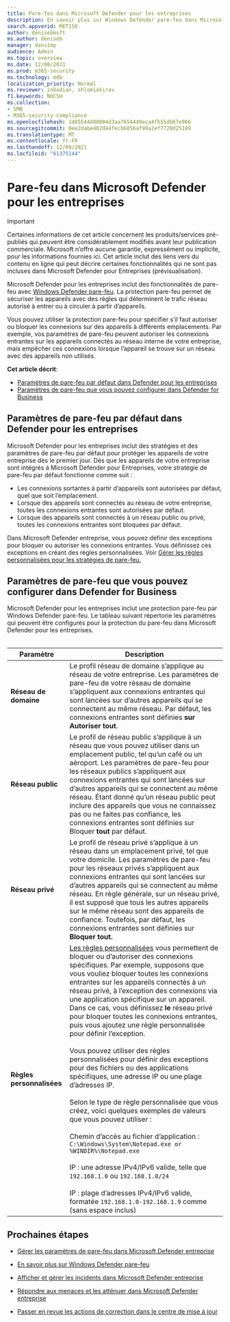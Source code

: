 ```yaml
---
title: Pare-feu dans Microsoft Defender pour les entreprises
description: En savoir plus sur Windows Defender pare-feu dans Microsoft Defender entreprise, y compris les paramètres de configuration
search.appverid: MET150
author: denisebmsft
ms.author: deniseb
manager: dansimp
audience: Admin
ms.topic: overview
ms.date: 12/08/2021
ms.prod: m365-security
ms.technology: mdb
localization_priority: Normal
ms.reviewer: inbadian, shlomiakirav
f1.keywords: NOCSH
ms.collection:
- SMB
- M365-security-compliance
ms.openlocfilehash: 1d85544d88004d3aa7654449eca4fb55db67e966
ms.sourcegitcommit: 0ee2dabe402d44fecb6856af98a2ef7720d25189
ms.translationtype: MT
ms.contentlocale: fr-FR
ms.lasthandoff: 12/09/2021
ms.locfileid: "61375144"
---
```

# <a name="firewall-in-microsoft-defender-for-business"></a>Pare-feu dans Microsoft Defender pour les entreprises

> [!IMPORTANT]
> Certaines informations de cet article concernent les produits/services pré-publiés qui peuvent être considérablement modifiés avant leur publication commerciale. Microsoft n’offre aucune garantie, expressément ou implicite, pour les informations fournies ici. Cet article inclut des liens vers du contenu en ligne qui peut décrire certaines fonctionnalités qui ne sont pas incluses dans Microsoft Defender pour Entreprises (prévisualisation).

Microsoft Defender pour les entreprises inclut des fonctionnalités de pare-feu avec [Windows Defender pare-feu](/windows/security/threat-protection/windows-firewall/windows-firewall-with-advanced-security). La protection pare-feu permet de sécuriser les appareils avec des règles qui déterminent le trafic réseau autorisé à entrer ou à circuler à partir d’appareils. 

Vous pouvez utiliser la protection pare-feu pour spécifier s’il faut autoriser ou bloquer les connexions sur des appareils à différents emplacements. Par exemple, vos paramètres de pare-feu peuvent autoriser les connexions entrantes sur les appareils connectés au réseau interne de votre entreprise, mais empêcher ces connexions lorsque l’appareil se trouve sur un réseau avec des appareils non utilisés.

**Cet article décrit**:

- [Paramètres de pare-feu par défaut dans Defender pour les entreprises](#default-firewall-settings-in-defender-for-business)
- [Paramètres de pare-feu que vous pouvez configurer dans Defender for Business](#firewall-settings-you-can-configure-in-defender-for-business)

## <a name="default-firewall-settings-in-defender-for-business"></a>Paramètres de pare-feu par défaut dans Defender pour les entreprises

Microsoft Defender pour les entreprises inclut des stratégies et des paramètres de pare-feu par défaut pour protéger les appareils de votre entreprise dès le premier jour. Dès que les appareils de votre entreprise sont intégrés à Microsoft Defender pour Entreprises, votre stratégie de pare-feu par défaut fonctionne comme suit :

- Les connexions sortantes à partir d’appareils sont autorisées par défaut, quel que soit l’emplacement.
- Lorsque des appareils sont connectés au réseau de votre entreprise, toutes les connexions entrantes sont autorisées par défaut.
- Lorsque des appareils sont connectés à un réseau public ou privé, toutes les connexions entrantes sont bloquées par défaut.

Dans Microsoft Defender entreprise, vous pouvez définir des exceptions pour bloquer ou autoriser les connexions entrantes. Vous définissez ces exceptions en créant des règles personnalisées. Voir [Gérer les règles personnalisées pour les stratégies de pare-feu.](mdb-custom-rules-firewall.md)

## <a name="firewall-settings-you-can-configure-in-defender-for-business"></a>Paramètres de pare-feu que vous pouvez configurer dans Defender for Business

Microsoft Defender pour les entreprises inclut une protection pare-feu par Windows Defender pare-feu. Le tableau suivant répertorie les paramètres qui peuvent être configurés pour la protection du pare-feu dans Microsoft Defender pour les entreprises. <br/><br/>

| Paramètre | Description |
|--|--|
| **Réseau de domaine** | Le profil réseau de domaine s’applique au réseau de votre entreprise. Les paramètres de pare-feu de votre réseau de domaine s’appliquent aux connexions entrantes qui sont lancées sur d’autres appareils qui se connectent au même réseau. Par défaut, les connexions entrantes sont définies **sur Autoriser tout**.  |
| **Réseau public** | Le profil de réseau public s’applique à un réseau que vous pouvez utiliser dans un emplacement public, tel qu’un café ou un aéroport. Les paramètres de pare-feu pour les réseaux publics s’appliquent aux connexions entrantes qui sont lancées sur d’autres appareils qui se connectent au même réseau. Étant donné qu’un réseau public peut inclure des appareils que vous ne connaissez pas ou ne faites pas confiance, les connexions entrantes sont définies sur Bloquer **tout** par défaut.  |
| **Réseau privé** | Le profil de réseau privé s’applique à un réseau dans un emplacement privé, tel que votre domicile. Les paramètres de pare-feu pour les réseaux privés s’appliquent aux connexions entrantes qui sont lancées sur d’autres appareils qui se connectent au même réseau. En règle générale, sur un réseau privé, il est supposé que tous les autres appareils sur le même réseau sont des appareils de confiance. Toutefois, par défaut, les connexions entrantes sont définies sur **Bloquer tout.** |
| **Règles personnalisées** | [Les règles personnalisées](mdb-custom-rules-firewall.md) vous permettent de bloquer ou d’autoriser des connexions spécifiques. Par exemple, supposons que vous vouliez bloquer toutes les connexions entrantes sur les appareils connectés à un réseau privé, à l’exception des connexions via une application spécifique sur un appareil. Dans ce cas, vous définissez **le** réseau privé pour bloquer toutes les connexions entrantes, puis vous ajoutez une règle personnalisée pour définir l’exception. <br/><br/>Vous pouvez utiliser des règles personnalisées pour définir des exceptions pour des fichiers ou des applications spécifiques, une adresse IP ou une plage d’adresses IP. <br/><br/>Selon le type de règle personnalisée que vous créez, voici quelques exemples de valeurs que vous pouvez utiliser : <br/><br/>Chemin d’accès au fichier d’application : `C:\Windows\System\Notepad.exe or %WINDIR%\Notepad.exe` <br/><br/>IP : une adresse IPv4/IPv6 valide, telle que `192.168.1.0` ou `192.168.1.0/24` <br/><br/>IP : plage d’adresses IPv4/IPv6 valide, formatée `192.168.1.0-192.168.1.9` comme (sans espace inclus) |

## <a name="next-steps"></a>Prochaines étapes

- [Gérer les paramètres de pare-feu dans Microsoft Defender entreprise](mdb-custom-rules-firewall.md)

- [En savoir plus sur Windows Defender pare-feu](/windows/security/threat-protection/windows-firewall/windows-firewall-with-advanced-security)

- [Afficher et gérer les incidents dans Microsoft Defender entreprise](mdb-view-manage-incidents.md)

- [Répondre aux menaces et les atténuer dans Microsoft Defender entreprise](mdb-respond-mitigate-threats.md)

- [Passer en revue les actions de correction dans le centre de mise à jour](mdb-review-remediation-actions.md)